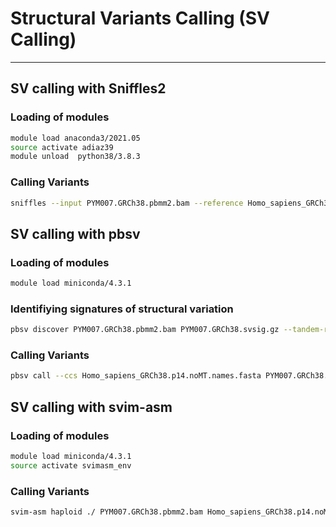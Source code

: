 # Structural Variants Calling (SV Calling)
***

## SV calling with Sniffles2 
### Loading of modules
```bash
module load anaconda3/2021.05
source activate adiaz39
module unload  python38/3.8.3
```
### Calling Variants 
```bash
sniffles --input PYM007.GRCh38.pbmm2.bam --reference Homo_sapiens_GRCh38.p14.noMT.names.fasta --vcf PYM007.GRCh38.SV.sniffles2.vcf --non-germline --tandem-repeats GRCh38_tandem_repeats.bed
```

## SV calling with pbsv
### Loading of modules
```bash
module load miniconda/4.3.1
```
### Identifiying signatures of structural variation
```bash
pbsv discover PYM007.GRCh38.pbmm2.bam PYM007.GRCh38.svsig.gz --tandem-repeats GRCh38_tandem_repeats.bed
```
### Calling Variants
```bash
pbsv call --ccs Homo_sapiens_GRCh38.p14.noMT.names.fasta PYM007.GRCh38.svsig.gz PYM007.GRCh38.SV.pbsv.vcf
```

## SV calling with svim-asm
### Loading of modules
```bash
module load miniconda/4.3.1
source activate svimasm_env
```
### Calling Variants
```bash
svim-asm haploid ./ PYM007.GRCh38.pbmm2.bam Homo_sapiens_GRCh38.p14.noMT.names.fasta
```

